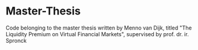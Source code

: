 # Master-Thesis
Code belonging to the master thesis written by Menno van Dijk, titled "The Liquidity Premium on Virtual Financial Markets", supervised by prof. dr. ir. Spronck
